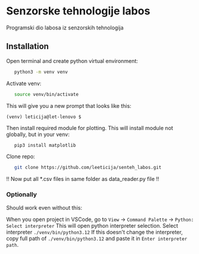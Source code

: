# Senzorske tehnologije labos
Programski dio labosa iz senzorskih tehnologija

## Installation
Open terminal and create python virtual environment:
```bash
   python3 -m venv venv
```
Activate venv:
```bash
   source venv/bin/activate
```
This will give you a new prompt that looks like this:
```
(venv) leticija@let-lenovo $
```
Then install required module for plotting. This will install module not globally, but in your venv:
```bash
   pip3 install matplotlib
```
Clone repo:
```bash
   git clone https://github.com/leeticija/senteh_labos.git
```

!! Now put all *.csv files in same folder as data_reader.py file !!

### Optionally
Should work even without this: 

When you open project in VSCode, go to ```View``` -> ```Command Palette``` -> ```Python: Select interpreter```
This will open python interpreter selection. Select interpreter ```./venv/bin/python3.12```
If this doesn't change the interpreter, copy full path of ```./venv/bin/python3.12``` and paste it in ```Enter interpreter path```.
